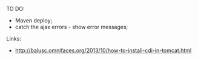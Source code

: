 

TO DO:

 * Maven deploy;
 * catch the ajax errors - show error messages;


Links:

 * http://balusc.omnifaces.org/2013/10/how-to-install-cdi-in-tomcat.html
